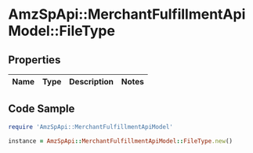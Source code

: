 # AmzSpApi::MerchantFulfillmentApiModel::FileType

## Properties

Name | Type | Description | Notes
------------ | ------------- | ------------- | -------------

## Code Sample

```ruby
require 'AmzSpApi::MerchantFulfillmentApiModel'

instance = AmzSpApi::MerchantFulfillmentApiModel::FileType.new()
```


